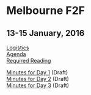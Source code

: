  # Melbourne F2F
 ## 13-15 January, 2016

[Logistics](https://github.com/w3ctag/meetings/blob/gh-pages/2016/01-mel/arrangements.md)  
[Agenda](https://github.com/w3ctag/meetings/blob/gh-pages/2016/01-mel/agenda.md)  
[Required Reading](https://github.com/w3ctag/meetings/blob/gh-pages/2016/01-mel/reading.md)

[Minutes for Day 1](https://github.com/w3ctag/meetings/blob/gh-pages/2016/01-mel/minutes-day1.md) (Draft)  
[Minutes for Day 2](https://github.com/w3ctag/meetings/blob/gh-pages/2016/01-mel/minutes-day2.md) (Draft)  
[Minutes for Day 3](https://github.com/w3ctag/meetings/blob/gh-pages/2016/01-mel/minutes-day3.md) (Draft)  

